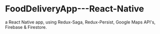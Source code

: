 # FoodDeliveryApp---React-Native
a React Native app, using Redux-Saga, Redux-Persist, Google Maps API's, Firebase &amp; Firestore.
